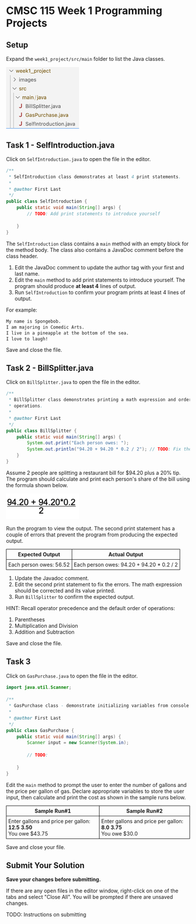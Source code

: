 # CMSC 115 Week 1 Programming Projects

## Setup

Expand the `week1_project/src/main` folder to list the Java classes.

<img alt="expand week1_project, src, main folders" src="images/week1_project_files.png" width="200" >

## Task 1 - SelfIntroduction.java

Click on `SelfIntroduction.java` to open the file in the editor.

```java
/**
 * SelfIntroduction class demonstrates at least 4 print statements.
 *
 * @author First Last
 */
public class SelfIntroduction {
    public static void main(String[] args) {
        // TODO: Add print statements to introduce yourself

    }
}
```

The `SelfIntroduction` class contains a `main` method with an empty block for
the method body. The class also contains a JavaDoc comment before the class
header.

1. Edit the JavaDoc comment to update the author tag with your first and last
   name.
2. Edit the `main` method to add print statements to introduce yourself. The
   program should produce **at least 4** lines of output.
3. Run `SelfIntroduction` to confirm your program prints at least 4 lines of
   output.

For example:

```text
My name is Spongebob.
I am majoring in Comedic Arts.
I live in a pineapple at the bottom of the sea.
I love to laugh!
```

Save and close the file.

## Task 2 - BillSplitter.java

Click on `BillSplitter.java` to open the file in the editor.

```java
/**
 * BillSplitter class demonstrates printing a math expression and order of
 * operations.
 *
 * @author First Last
 */
public class BillSplitter {
    public static void main(String[] args) {
        System.out.print("Each person owes: ");
        System.out.println("94.20 + 94.20 * 0.2 / 2"); // TODO: Fix the errors
    }
}
```

Assume 2 people are splitting a restaurant bill for $94.20 plus a 20% tip. The
program should calculate and print each person's share of the bill using the
formula shown below.

<img src="images/bill_split.png" width="200">

Run the program to view the output. The second print statement has a couple of
errors that prevent the program from producing the expected output.

| Expected Output         | Actual Output                              |
| ----------------------- | ------------------------------------------ |
| Each person owes: 56.52 | Each person owes: 94.20 + 94.20 \* 0.2 / 2 |

1. Update the Javadoc comment.
2. Edit the second print statement to fix the errors. The math expression should
   be corrected and its value printed.
3. Run `BillSplitter` to confirm the expected output.

HINT: Recall operator precedence and the default order of operations:

1. Parentheses
2. Multiplication and Division
3. Addition and Subtraction

Save and close the file.

## Task 3

Click on `GasPurchase.java` to open the file in the editor.

```java
import java.util.Scanner;

/**
 * GasPurchase class - demonstrate initializing variables from console input
 *
 * @author First Last
 */
public class GasPurchase {
    public static void main(String[] args) {
        Scanner input = new Scanner(System.in);

        // TODO:

    }
}
```

Edit the `main` method to prompt the user to enter the number of gallons and the
price per gallon of gas. Declare appropriate variables to store the user input,
then calculate and print the cost as shown in the sample runs below.

| Sample Run#1                                                            | Sample Run#2                                                         |
| ----------------------------------------------------------------------- | -------------------------------------------------------------------- |
| Enter gallons and price per gallon: <b>12.5 3.50</b><br> You owe $43.75 | Enter gallons and price per gallon: <b>8.0 3.75</b><br>You owe $30.0 |

Save and close your file.

## Submit Your Solution

**Save your changes before submitting.**

If there are any open files in the editor window, right-click on one of the tabs
and select "Close All". You will be prompted if there are unsaved changes.

TODO: Instructions on submitting

<div class="hideme">
   <style>
      th,td {
         border: 1px solid black;
         padding: 5px;
      }
      .hideme {
         display:none;
      }
   </style>
</div>
